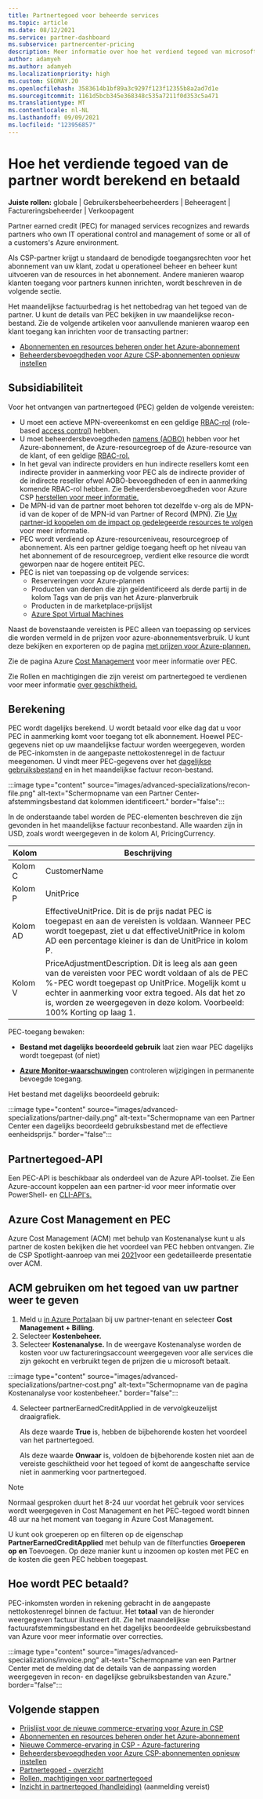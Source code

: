 ```yaml
---
title: Partnertegoed voor beheerde services
ms.topic: article
ms.date: 08/12/2021
ms.service: partner-dashboard
ms.subservice: partnercenter-pricing
description: Meer informatie over hoe het verdiend tegoed van microsoft-partners (PEC) voor beheerde services wordt berekend en betaald, en hoe u ervoor kunt zorgen dat u in aanmerking komt.
author: adamyeh
ms.author: adamyeh
ms.localizationpriority: high
ms.custom: SEOMAY.20
ms.openlocfilehash: 3583614b1bf89a3c9297f123f12355b8a2ad7d1e
ms.sourcegitcommit: 1161d5bcb345e368348c535a7211f0d353c5a471
ms.translationtype: MT
ms.contentlocale: nl-NL
ms.lasthandoff: 09/09/2021
ms.locfileid: "123956857"
---
```

# <a name="how-the-partner-earned-credit-is-calculated-and-paid"></a>Hoe het verdiende tegoed van de partner wordt berekend en betaald

**Juiste rollen:** globale | Gebruikersbeheerbeheerders | Beheeragent | Factureringsbeheerder | Verkoopagent

Partner earned credit (PEC) for managed services recognizes and rewards partners who own IT operational control and management of some or all of a customers's Azure environment. 

Als CSP-partner krijgt u standaard de benodigde toegangsrechten voor het abonnement van uw klant, zodat u operationeel beheer en beheer kunt uitvoeren van de resources in het abonnement. Andere manieren waarop klanten toegang voor partners kunnen inrichten, wordt beschreven in de volgende sectie.

Het maandelijkse factuurbedrag is het nettobedrag van het tegoed van de partner. U kunt de details van PEC bekijken in uw maandelijkse recon-bestand. Zie de volgende artikelen voor aanvullende manieren waarop een klant toegang kan inrichten voor de transacting partner:

- [Abonnementen en resources beheren onder het Azure-abonnement](azure-plan-manage.md)
- [Beheerdersbevoegdheden voor Azure CSP-abonnementen opnieuw instellen](/revoke-reinstate-csp.md)

## <a name="eligibility"></a>Subsidiabiliteit

Voor het ontvangen van partnertegoed (PEC) gelden de volgende vereisten:

- U moet een actieve MPN-overeenkomst en een geldige [RBAC-rol](/azure/role-based-access-control/overview) (role-based [access control)](azure-roles-perms-pec.md) hebben.
- U moet beheerdersbevoegdheden [namens (AOBO)](https://channel9.msdn.com/Series/cspdev/Module-11-Admin-On-Behalf-Of-AOBO) hebben voor het Azure-abonnement, de Azure-resourcegroep of de Azure-resource van de klant, of een geldige [RBAC-rol.](azure-roles-perms-pec.md)
- In het geval van indirecte providers en hun indirecte resellers komt een indirecte provider in aanmerking voor PEC als de indirecte provider of de indirecte reseller ofwel AOBO-bevoegdheden of een in aanmerking komende RBAC-rol hebben. Zie Beheerdersbevoegdheden voor Azure CSP [herstellen voor meer informatie.](revoke-reinstate-csp.md)
- De MPN-id van de partner moet behoren tot dezelfde v-org als de MPN-id van de koper of de MPN-id van Partner of Record (MPN). Zie [Uw partner-id koppelen om de impact op gedelegeerde resources te volgen](/azure/lighthouse/how-to/partner-earned-credit) voor meer informatie.
- PEC wordt verdiend op Azure-resourceniveau, resourcegroep of abonnement. Als een partner geldige toegang heeft op het niveau van het abonnement of de resourcegroep, verdient elke resource die wordt geworpen naar de hogere entiteit PEC.
- PEC is niet van toepassing op de volgende services:
    - Reserveringen voor Azure-plannen
    - Producten van derden die zijn geïdentificeerd als derde partij in de kolom Tags van de prijs van het Azure-planverbruik
    - Producten in de marketplace-prijslijst
    - [Azure Spot Virtual Machines](https://partner.microsoft.com/resources/collection/azure-spot-in-csp#/)

Naast de bovenstaande vereisten is PEC alleen van toepassing op services die worden vermeld in de prijzen voor azure-abonnementsverbruik. U kunt deze bekijken en exporteren op de pagina [met prijzen voor Azure-plannen.](https://partner.microsoft.com/commerce/sales)

Zie de pagina Azure [Cost Management](/azure/cost-management-billing/costs/get-started-partners) voor meer informatie over PEC.

Zie Rollen en machtigingen die zijn vereist om partnertegoed te verdienen voor meer informatie [over geschiktheid.](azure-roles-perms-pec.md)

## <a name="calculation"></a>Berekening

PEC wordt dagelijks berekend. U wordt betaald voor elke dag dat u voor PEC in aanmerking komt voor toegang tot elk abonnement. Hoewel PEC-gegevens niet op uw maandelijkse factuur worden weergegeven, worden de PEC-inkomsten in de aangepaste nettokostenregel in de factuur meegenomen. U vindt meer PEC-gegevens over het [dagelijkse gebruiksbestand](daily-rated-usage-recon-files.md) en in het maandelijkse factuur recon-bestand.

:::image type="content" source="images/advanced-specializations/recon-file.png" alt-text="Schermopname van een Partner Center-afstemmingsbestand dat kolommen identificeert." border="false":::

In de onderstaande tabel worden de PEC-elementen beschreven die zijn gevonden in het maandelijkse factuur reconbestand. Alle waarden zijn in USD, zoals wordt weergegeven in de kolom AI, PricingCurrency.

| Kolom  | Beschrijving  |
| --------  | -------  |
| Kolom C  | CustomerName  |
| Kolom P | UnitPrice |
| Kolom AD | EffectiveUnitPrice. Dit is de prijs nadat PEC is toegepast en aan de vereisten is voldaan. Wanneer PEC wordt toegepast, ziet u dat effectiveUnitPrice in kolom AD een percentage kleiner is dan de UnitPrice in kolom P.   |
| Kolom V  | PriceAdjustmentDescription. Dit is leeg als aan geen van de vereisten voor PEC wordt voldaan of als de PEC %-PEC wordt toegepast op UnitPrice. Mogelijk komt u echter in aanmerking voor extra tegoed. Als dat het zo is, worden ze weergegeven in deze kolom. Voorbeeld: 100% Korting op laag 1.   |

PEC-toegang bewaken:

- **Bestand met dagelijks beoordeeld gebruik** laat zien waar PEC dagelijks wordt toegepast (of niet)

- [**Azure Monitor-waarschuwingen**](azure-plan-manage.md) controleren wijzigingen in permanente bevoegde toegang.

Het bestand met dagelijks beoordeeld gebruik:

:::image type="content" source="images/advanced-specializations/partner-daily.png" alt-text="Schermopname van een Partner Center een dagelijks beoordeeld gebruiksbestand met de effectieve eenheidsprijs." border="false":::

## <a name="partner-earned-credit-api"></a>Partnertegoed-API

Een PEC-API is beschikbaar als onderdeel van de Azure API-toolset. Zie Een Azure-account koppelen aan een partner-id voor meer informatie over PowerShell- en [CLI-API's.](/azure/cost-management-billing/manage/link-partner-id)

## <a name="azure-cost-management-and-pec"></a>Azure Cost Management en PEC

Azure Cost Management (ACM) met behulp van Kostenanalyse kunt u als partner de kosten bekijken die het voordeel van PEC hebben ontvangen. Zie de CSP Spotlight-aanroep van mei [2021](https://commercial_licensing.eventbuilder.com/2021MayCSPSpotlight)voor een gedetailleerde presentatie over ACM.

## <a name="use-acm-to-view-your-partner-earned-credit"></a>ACM gebruiken om het tegoed van uw partner weer te geven

1. Meld u [in Azure Portal](https://portal.azure.com/)aan bij uw partner-tenant en selecteer **Cost Management + Billing**.
2. Selecteer **Kostenbeheer.**
3. Selecteer **Kostenanalyse.**
In de weergave Kostenanalyse worden de kosten voor uw factureringsaccount weergegeven voor alle services die zijn gekocht en verbruikt tegen de prijzen die u microsoft betaalt.

:::image type="content" source="images/advanced-specializations/partner-cost.png" alt-text="Schermopname van de pagina Kostenanalyse voor kostenbeheer." border="false":::

4. Selecteer partnerEarnedCreditApplied in de vervolgkeuzelijst draaigrafiek. 

    Als deze waarde **True** is, hebben de bijbehorende kosten het voordeel van het partnertegoed.

    Als deze waarde **Onwaar** is, voldoen de bijbehorende kosten niet aan de vereiste geschiktheid voor het tegoed of komt de aangeschafte service niet in aanmerking voor partnertegoed.

>[!NOTE]
>Normaal gesproken duurt het 8-24 uur voordat het gebruik voor services wordt weergegeven in Cost Management en het PEC-tegoed wordt binnen 48 uur na het moment van toegang in Azure Cost Management.

U kunt ook groeperen op en filteren op de eigenschap **PartnerEarnedCreditApplied** met behulp van de filterfuncties **Groeperen op** **en** Toevoegen. Op deze manier kunt u inzoomen op kosten met PEC en de kosten die geen PEC hebben toegepast.

## <a name="how-is-pec-paid"></a>Hoe wordt PEC betaald?
PEC-inkomsten worden in rekening gebracht in de aangepaste nettokostenregel binnen de factuur. Het **totaal** van de hieronder weergegeven factuur illustreert dit. Zie het maandelijkse factuurafstemmingsbestand en het dagelijks beoordeelde gebruiksbestand van Azure voor meer informatie over correcties.

:::image type="content" source="images/advanced-specializations/invoice.png" alt-text="Schermopname van een Partner Center met de melding dat de details van de aanpassing worden weergegeven in recon- en dagelijkse gebruiksbestanden van Azure." border="false":::

## <a name="next-steps"></a>Volgende stappen

- [Prijslijst voor de nieuwe commerce-ervaring voor Azure in CSP](azure-plan-price-list.md)
- [Abonnementen en resources beheren onder het Azure-abonnement](azure-plan-manage.md)
- [Nieuwe Commerce-ervaring in CSP - Azure-facturering](azure-plan-billing.md)
- [Beheerdersbevoegdheden voor Azure CSP-abonnementen opnieuw instellen](revoke-reinstate-csp.md)
- [Partnertegoed - overzicht](partner-earned-credit.md)
- [Rollen, machtigingen voor partnertegoed](azure-roles-perms-pec.md)
- [Inzicht in partnertegoed (handleiding)](https://partner.microsoft.com/resources/detail/understanding-partner-earned-credit-pdf) (aanmelding vereist)